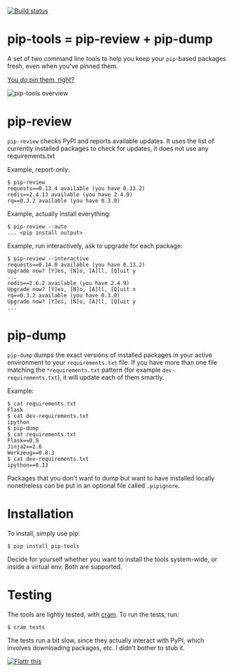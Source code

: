 [![Build status](https://secure.travis-ci.org/nvie/pip-tools.png?branch=master)](https://secure.travis-ci.org/nvie/pip-tools)

pip-tools = pip-review + pip-dump
=================================

A set of two command line tools to help you keep your `pip`-based packages
fresh, even when you've pinned them.

[You _do_ pin them, right?][0]

![pip-tools overview](https://github.com/downloads/nvie/pip-tools/pip-tools.png)


pip-review
==========

`pip-review` checks PyPI and reports available updates.  It uses the list of
currently installed packages to check for updates, it does not use any
requirements.txt

Example, report-only:

```console
$ pip-review
requests==0.13.4 available (you have 0.13.2)
redis==2.4.13 available (you have 2.4.9)
rq==0.3.2 available (you have 0.3.0)
```

Example, actually install everything:

```console
$ pip-review --auto
... <pip install output>
```

Example, run interactively, ask to upgrade for each package:

```console
$ pip-review --interactive
requests==0.14.0 available (you have 0.13.2)
Upgrade now? [Y]es, [N]o, [A]ll, [Q]uit y
...
redis==2.6.2 available (you have 2.4.9)
Upgrade now? [Y]es, [N]o, [A]ll, [Q]uit n
rq==0.3.2 available (you have 0.3.0)
Upgrade now? [Y]es, [N]o, [A]ll, [Q]uit y
...
```


pip-dump
========

`pip-dump` dumps the exact versions of installed packages in your active
environment to your `requirements.txt` file.  If you have more than one file
matching the `*requirements.txt` pattern (for example `dev-requirements.txt`),
it will update each of them smartly.

Example:

```console
$ cat requirements.txt
Flask
$ cat dev-requirements.txt
ipython
$ pip-dump
$ cat requirements.txt
Flask==0.9
Jinja2==2.6
Werkzeug==0.8.3
$ cat dev-requirements.txt
ipython==0.13
```

Packages that you don't want to dump but want to have installed
locally nonetheless can be put in an optional file called `.pipignore`.


Installation
============

To install, simply use pip:

```console
$ pip install pip-tools
```

Decide for yourself whether you want to install the tools system-wide, or
inside a virtual env.  Both are supported.


Testing
=======

The tools are lightly tested, with [cram][3].  To run the tests, run:

```console
$ cram tests
```

The tests run a bit slow, since they actually interact with PyPI, which
involves downloading packages, etc.  I didn't bother to stub it.


[![Flattr this][2]][1]

[0]: http://nvie.com/posts/pin-your-packages/
[1]: https://flattr.com/thing/882478/Pin-Your-Packages
[2]: http://api.flattr.com/button/button-static-50x60.png
[3]: https://bitheap.org/cram/
